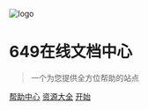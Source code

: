 <!-- _coverpage.md -->
![logo](https://qiniu.649w.cc/PicGo/649logo_4_%E5%8A%A0%E7%B2%97_256x256.ico)

# 649在线文档中心 

> 一个为您提供全方位帮助的站点


[帮助中心](/help/test.md)
[资源大全](/projects/test)
[开始](README.md)
